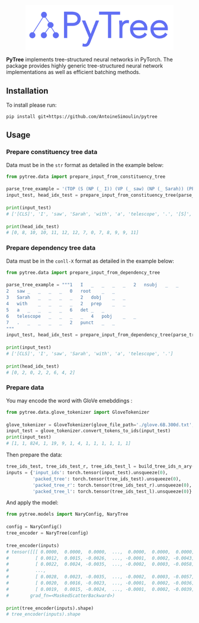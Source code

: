 <p align="center">
    <br>
    <img src="https://raw.githubusercontent.com/AntoineSimoulin/pytree/master/imgs/pytree_logo.png" width="400"/>
    <br>
<p>

**PyTree** implements tree-structured neural networks in PyTorch.
The package provides highly generic tree-structured neural network implementations as well as efficient batching methods.

## Installation

To install please run:

```bash
pip install git+https://github.com/AntoineSimoulin/pytree
```

## Usage

### Prepare constituency tree data

Data must be in the `str` format as detailed in the example below:

```python
from pytree.data import prepare_input_from_constituency_tree

parse_tree_example = '(TOP (S (NP (_ I)) (VP (_ saw) (NP (_ Sarah)) (PP (_ with) (NP (_ a) (_ telescope)))) (_ .)))'
input_test, head_idx_test = prepare_input_from_constituency_tree(parse_tree_example)

print(input_test)
# ['[CLS]', 'I', 'saw', 'Sarah', 'with', 'a', 'telescope', '.', '[S]', '[S]', '[VP]', '[VP]', '[PP]', '[NP]']

print(head_idx_test)
# [0, 8, 10, 10, 11, 12, 12, 7, 0, 7, 8, 9, 9, 11]
```

### Prepare dependency tree data

Data must be in the `conll-X` format as detailed in the example below:

```python
from pytree.data import prepare_input_from_dependency_tree

parse_tree_example = """1	I	_	_	_	_	2	nsubj	_	_
2	saw	_	_	_	_	0	root	_	_
3	Sarah	_	_	_	_	2	dobj	_	_
4	with	_	_	_	_	2	prep	_	_
5	a	_	_	_	_	6	det	_	_
6	telescope	_	_	_	_	4	pobj	_	_
7	.	_	_	_	_	2	punct	_	_
"""
input_test, head_idx_test = prepare_input_from_dependency_tree(parse_tree_example)

print(input_test)
# ['[CLS]', 'I', 'saw', 'Sarah', 'with', 'a', 'telescope', '.']

print(head_idx_test)
# [0, 2, 0, 2, 2, 6, 4, 2]
```

### Prepare data

You may encode the word with GloVe emebddings :

```python
from pytree.data.glove_tokenizer import GloveTokenizer

glove_tokenizer = GloveTokenizer(glove_file_path='./glove.6B.300d.txt', vocab_size=10000)
input_test = glove_tokenizer.convert_tokens_to_ids(input_test)
print(input_test)
# [1, 1, 824, 1, 19, 9, 1, 4, 1, 1, 1, 1, 1, 1]
```

Then prepare the data:

```python
tree_ids_test, tree_ids_test_r, tree_ids_test_l = build_tree_ids_n_ary(head_idx_test)
inputs = {'input_ids': torch.tensor(input_test).unsqueeze(0),
          'packed_tree': torch.tensor(tree_ids_test).unsqueeze(0),
          'packed_tree_r': torch.tensor(tree_ids_test_r).unsqueeze(0),
          'packed_tree_l': torch.tensor(tree_ids_test_l).unsqueeze(0)}
```

And apply the model:

```python
from pytree.models import NaryConfig, NaryTree

config = NaryConfig()
tree_encoder = NaryTree(config)

tree_encoder(inputs)
# tensor([[[ 0.0000,  0.0000,  0.0000,  ...,  0.0000,  0.0000,  0.0000],
#          [ 0.0012,  0.0015, -0.0026,  ..., -0.0001,  0.0002, -0.0043],
#          [ 0.0022,  0.0024, -0.0035,  ..., -0.0002,  0.0003, -0.0058],
#          ...,
#          [ 0.0028,  0.0023, -0.0035,  ..., -0.0002,  0.0003, -0.0057],
#          [ 0.0020,  0.0016, -0.0023,  ..., -0.0001,  0.0002, -0.0036],
#          [ 0.0019,  0.0015, -0.0024,  ..., -0.0001,  0.0002, -0.0039]]],
#        grad_fn=<MaskedScatterBackward>)

print(tree_encoder(inputs).shape)
# tree_encoder(inputs).shape
```

